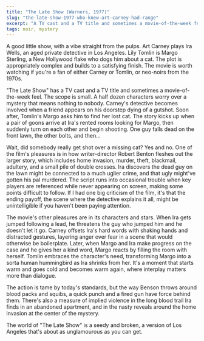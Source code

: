 ```yaml
---
title: "The Late Show (Warners, 1977)"
slug: "the-late-show-1977-who-knew-art-carney-had-range"
excerpt: "A TV cast and a TV title and sometimes a movie-of-the-week feel, but a good little movie with Art Carney and Lily Tomlin."
tags: noir, mystery
---
```


A good little show, with a vibe straight from the pulps. Art Carney plays Ira Wells, an aged private detective in Los Angeles. Lily Tomlin is Margo Sterling, a New Hollywood flake who dogs him about a cat. The plot is appropriately complex and builds to a satisfying finish. The movie is worth watching if you're a fan of either Carney or Tomlin, or neo-noirs from the 1970s.

"The Late Show" has a TV cast and a TV title and sometimes a movie-of-the-week feel. The scope is small. A half dozen characters worry over a mystery that means nothing to nobody. Carney's detective becomes involved when a friend appears on his doorstep dying of a gutshot. Soon after, Tomlin's Margo asks him to find her lost cat. The story kicks up when a pair of goons arrive at Ira's rented rooms looking for Margo, then suddenly turn on each other and begin shooting. One guy falls dead on the front lawn, the other bolts, and then...

Wait, did somebody really get shot over a missing cat? Yes and no. One of the film's pleasures is in how writer-director Robert Benton fleshes out the larger story, which includes home invasion, murder, theft, blackmail, adultery, and a small pile of double crosses. Ira discovers the dead guy on the lawn might be connected to a much uglier crime, and that ugly might've gotten his pal murdered. The script runs into occasional trouble when key players are referenced while never appearing on screen, making some points difficult to follow. If I had one big criticism of the film, it's that the ending payoff, the scene where the detective explains it all, might be unintelligible if you haven't been paying attention.

The movie's other pleasures are in its characters and stars. When Ira gets jumped following a lead, he threatens the guy who jumped him and he doesn't let it go. Carney offsets Ira's hard words with shaking hands and distracted gestures, layering anger over fear in a scene that would otherwise be boilerplate. Later, when Margo and Ira make progress on the case and he gives her a kind word, Margo reacts by filling the room with herself. Tomlin embraces the character's need, transforming Margo into a sorta human hummingbird as Ira shrinks from her. It's a moment that starts warm and goes cold and becomes warm again, where interplay matters more than dialogue.

The action is tame by today's standards, but the way Benson throws around blood packs and squibs, a quick punch and a fired gun have force behind them. There's also a measure of implied violence in the long blood trail Ira finds in an abandoned apartment, and in the nasty reveals around the home invasion at the center of the mystery.

The world of "The Late Show" is a seedy and broken, a version of Los Angeles that's about as unglamourous as you can get.
